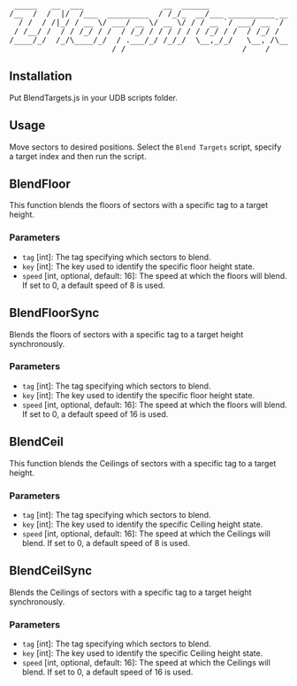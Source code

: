 <pre>
 _____   __  ___                 __  ______                      __      
/__  /  /  |/  /___  _________  / /_/_  __/___ __________ ____  / /______
  / /  / /|_/ / __ \/ ___/ __ \/ __ \/ / / __ `/ ___/ __ `/ _ \/ __/ ___/
 / /__/ /  / / /_/ / /  / /_/ / / / / / / /_/ / /  / /_/ /  __/ /_(__  ) 
/____/_/  /_/\____/_/  / .___/_/ /_/_/  \__,_/_/   \__, /\___/\__/____/  
                      /_/                         /____/                 
</pre>

## Installation

Put BlendTargets.js in your UDB scripts folder.

## Usage

Move sectors to desired positions. Select the `Blend Targets` script, specify a target index and then run the script.

## BlendFloor

This function blends the floors of sectors with a specific tag to a target height.

### Parameters
* `tag` [int]: The tag specifying which sectors to blend.
* `key` [int]: The key used to identify the specific floor height state.
* `speed` [int, optional, default: 16]: The speed at which the floors will blend. If set to 0, a default speed of 8 is used.

## BlendFloorSync

Blends the floors of sectors with a specific tag to a target height synchronously.

### Parameters
* `tag` [int]: The tag specifying which sectors to blend.
* `key` [int]: The key used to identify the specific floor height state.
* `speed` [int, optional, default: 16]: The speed at which the floors will blend. If set to 0, a default speed of 16 is used.


## BlendCeil

This function blends the Ceilings of sectors with a specific tag to a target height.

### Parameters
* `tag` [int]: The tag specifying which sectors to blend.
* `key` [int]: The key used to identify the specific Ceiling height state.
* `speed` [int, optional, default: 16]: The speed at which the Ceilings will blend. If set to 0, a default speed of 8 is used.

## BlendCeilSync

Blends the Ceilings of sectors with a specific tag to a target height synchronously.

### Parameters
* `tag` [int]: The tag specifying which sectors to blend.
* `key` [int]: The key used to identify the specific Ceiling height state.
* `speed` [int, optional, default: 16]: The speed at which the Ceilings will blend. If set to 0, a default speed of 16 is used.
